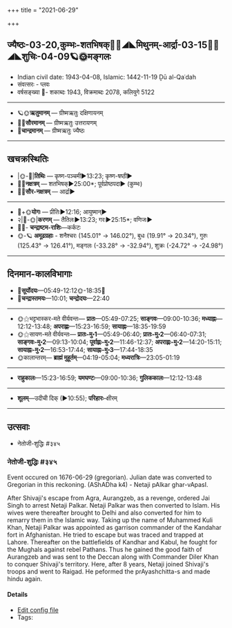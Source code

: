 +++
title = "2021-06-29"

+++
## ज्यैष्ठः-03-20,कुम्भः-शतभिषक्🌛🌌◢◣मिथुनम्-आर्द्रा-03-15🌌🌞◢◣शुचिः-04-09🪐🌞मङ्गलः
- Indian civil date: 1943-04-08, Islamic: 1442-11-19 Ḏū al-Qaʿdah
- संवत्सरः - प्लवः
- वर्षसङ्ख्या 🌛- शकाब्दः 1943, विक्रमाब्दः 2078, कलियुगे 5122
___________________
- 🪐🌞**ऋतुमानम्** — ग्रीष्मऋतुः दक्षिणायनम्
- 🌌🌞**सौरमानम्** — ग्रीष्मऋतुः उत्तरायणम्
- 🌛**चान्द्रमानम्** — ग्रीष्मऋतुः ज्यैष्ठः
___________________


## खचक्रस्थितिः
- |🌞-🌛|**तिथिः** — कृष्ण-पञ्चमी►13:23; कृष्ण-षष्ठी►  
- 🌌🌛**नक्षत्रम्** — शतभिषक्►25:00*; पूर्वप्रोष्ठपदा► (कुम्भः)  
- 🌌🌞**सौर-नक्षत्रम्** — आर्द्रा►  
___________________
- 🌛+🌞**योगः** — प्रीतिः►12:16; आयुष्मान्►  
- २|🌛-🌞|**करणम्** — तैतिलः►13:23; गरः►25:15*; वणिजः►  
- 🌌🌛- **चन्द्राष्टम-राशिः**—कर्कटः  
- 🌞-🪐 **अमूढग्रहाः** - शनैश्चरः (145.01° → 146.02°), बुधः (19.91° → 20.34°), गुरुः (125.43° → 126.41°), मङ्गलः (-33.28° → -32.94°), शुक्रः (-24.72° → -24.98°)
___________________


## दिनमान-कालविभागाः
- 🌅**सूर्योदयः**—05:49-12:12🌞️-18:35🌇  
- 🌛**चन्द्रास्तमयः**—10:01; **चन्द्रोदयः**—22:40  
___________________
- 🌞⚝भट्टभास्कर-मते वीर्यवन्तः— **प्रातः**—05:49-07:25; **साङ्गवः**—09:00-10:36; **मध्याह्नः**—12:12-13:48; **अपराह्णः**—15:23-16:59; **सायाह्नः**—18:35-19:59  
- 🌞⚝सायण-मते वीर्यवन्तः— **प्रातः-मु॰1**—05:49-06:40; **प्रातः-मु॰2**—06:40-07:31; **साङ्गवः-मु॰2**—09:13-10:04; **पूर्वाह्णः-मु॰2**—11:46-12:37; **अपराह्णः-मु॰2**—14:20-15:11; **सायाह्नः-मु॰2**—16:53-17:44; **सायाह्नः-मु॰3**—17:44-18:35  
- 🌞कालान्तरम्— **ब्राह्मं मुहूर्तम्**—04:19-05:04; **मध्यरात्रिः**—23:05-01:19  
___________________
- **राहुकालः**—15:23-16:59; **यमघण्टः**—09:00-10:36; **गुलिककालः**—12:12-13:48  
___________________
- **शूलम्**—उदीची दिक् (►10:55); **परिहारः**–क्षीरम्  
___________________

## उत्सवाः
- नेतोजी-शुद्धिः #३४५
### नेतोजी-शुद्धिः #३४५

Event occured on 1676-06-29 (gregorian). Julian date was converted to Gregorian in this reckoning. (AShADha k4) - Netaji pAlkar ghar-vApasI.

After Shivaji's escape from Agra, Aurangzeb, as a revenge, ordered Jai Singh to arrest Netaji Palkar. Netaji Palkar was then converted to Islam. His wives were thereafter brought to Delhi and also converted for him to remarry them in the Islamic way. Taking up the name of Muhammed Kuli Khan, Netaji Palkar was appointed as garrison commander of the Kandahar fort in Afghanistan. He tried to escape but was traced and trapped at Lahore. Thereafter on the battlefields of Kandhar and Kabul, he fought for the Mughals against rebel Pathans. Thus he gained the good faith of Aurangzeb and was sent to the Deccan along with Commander Diler Khan to conquer Shivaji's territory. Here, after 8 years, Netaji joined Shivaji's troops and went to Raigad. He peformed the prAyashchitta-s and made hindu again.

#### Details
- [Edit config file](https://github.com/jyotisham/adyatithi/blob/master/mahApuruSha/xatra-later/julian/day/06/19/netojI-shuddhiH.toml)
- Tags: 



